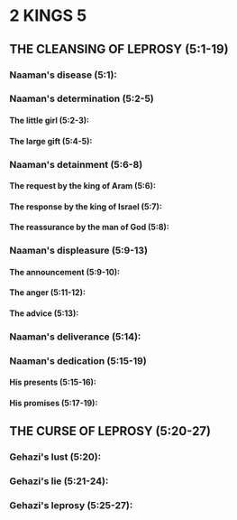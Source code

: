 ---
---
# 2 KINGS 5 
## THE CLEANSING OF LEPROSY (5:1-19) 
###  Naaman\'s disease (5:1): 
###  Naaman\'s determination (5:2-5) 
####  The little girl (5:2-3): 
####  The large gift (5:4-5): 
###  Naaman\'s detainment (5:6-8) 
####  The request by the king of Aram (5:6): 
####  The response by the king of Israel (5:7): 
####  The reassurance by the man of God (5:8): 
###  Naaman\'s displeasure (5:9-13) 
####  The announcement (5:9-10): 
####  The anger (5:11-12): 
####  The advice (5:13): 
###  Naaman\'s deliverance (5:14): 
###  Naaman\'s dedication (5:15-19) 
####  His presents (5:15-16): 
####  His promises (5:17-19): 
## THE CURSE OF LEPROSY (5:20-27) 
###  Gehazi\'s lust (5:20): 
###  Gehazi\'s lie (5:21-24): 
###  Gehazi\'s leprosy (5:25-27): 
